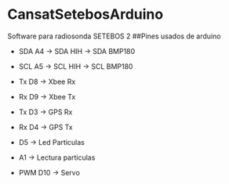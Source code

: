 # CansatSetebosArduino
Software para radiosonda SETEBOS 2
##Pines usados de arduino

 * SDA A4  -> SDA HIH -> SDA BMP180
 * SCL A5  -> SCL HIH -> SCL BMP180

 * Tx D8 -> Xbee Rx
 * Rx D9 -> Xbee Tx

 * Tx D3 -> GPS Rx
 * Rx D4 -> GPS Tx

 * D5 -> Led Particulas
 * A1 -> Lectura particulas

 * PWM D10 -> Servo
